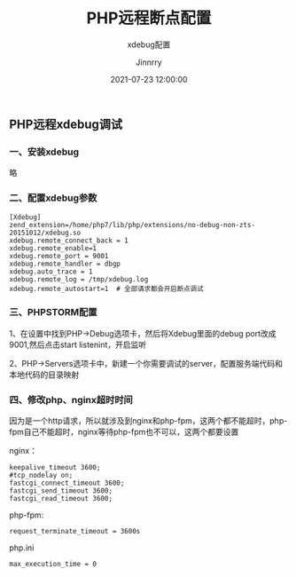 ﻿---
layout:     post
title:      "PHP远程断点配置"
subtitle:   " xdebug配置"
date:       2021-07-23 12:00:00
author:     "Jinnrry"
header-img: "img/27.jpg"
catalog: true
tags:
    - PHP
---
## PHP远程xdebug调试

### 一、安装xdebug

略

### 二、配置xdebug参数

```
[Xdebug]
zend_extension=/home/php7/lib/php/extensions/no-debug-non-zts-20151012/xdebug.so
xdebug.remote_connect_back = 1  
xdebug.remote_enable=1
xdebug.remote_port = 9001
xdebug.remote_handler = dbgp
xdebug.auto_trace = 1
xdebug.remote_log = /tmp/xdebug.log
xdebug.remote_autostart=1  # 全部请求都会开启断点调试

```

### 三、PHPSTORM配置

1、在设置中找到PHP->Debug选项卡，然后将Xdebug里面的debug port改成9001,然后点击start listenint，开启监听

2、PHP->Servers选项卡中，新建一个你需要调试的server，配置服务端代码和本地代码的目录映射


### 四、修改php、nginx超时时间

因为是一个http请求，所以就涉及到nginx和php-fpm，这两个都不能超时，php-fpm自己不能超时，nginx等待php-fpm也不可以，这两个都要设置

nginx：

```
keepalive_timeout 3600;
#tcp_nodelay on;
fastcgi_connect_timeout 3600;
fastcgi_send_timeout 3600;
fastcgi_read_timeout 3600;
```

php-fpm:

```
request_terminate_timeout = 3600s
```

php.ini

```
max_execution_time = 0
```
